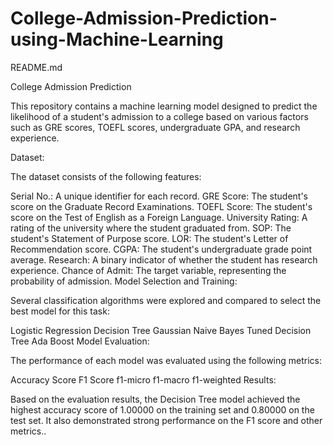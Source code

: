 # College-Admission-Prediction-using-Machine-Learning
README.md

College Admission Prediction

This repository contains a machine learning model designed to predict the likelihood of a student's admission to a college based on various factors such as GRE scores, TOEFL scores, undergraduate GPA, and research experience.

Dataset:

The dataset consists of the following features:

Serial No.: A unique identifier for each record.
GRE Score: The student's score on the Graduate Record Examinations.
TOEFL Score: The student's score on the Test of English as a Foreign Language.
University Rating: A rating of the university where the student graduated from.
SOP: The student's Statement of Purpose score.
LOR: The student's Letter of Recommendation score.
CGPA: The student's undergraduate grade point average.
Research: A binary indicator of whether the student has research experience.
Chance of Admit: The target variable, representing the probability of admission.
Model Selection and Training:

Several classification algorithms were explored and compared to select the best model for this task:

Logistic Regression
Decision Tree
Gaussian Naive Bayes
Tuned Decision Tree
Ada Boost
Model Evaluation:

The performance of each model was evaluated using the following metrics:

Accuracy Score
F1 Score
f1-micro
f1-macro
f1-weighted
Results:

Based on the evaluation results, the Decision Tree model achieved the highest accuracy score of 1.00000 on the training set and 0.80000 on the test set. It also demonstrated strong performance on the F1 score and other metrics..
